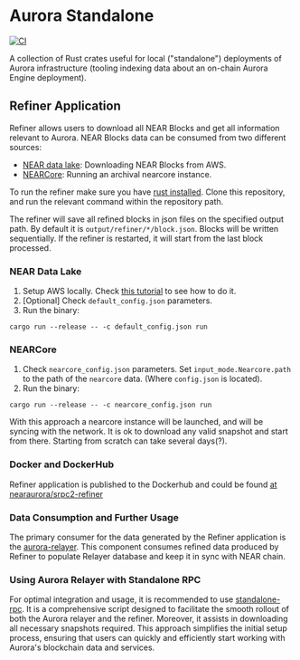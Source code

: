 # Aurora Standalone

[![CI](https://github.com/aurora-is-near/borealis-engine-lib/actions/workflows/rust.yml/badge.svg?branch=main)](https://github.com/aurora-is-near/borealis-engine-lib/actions/workflows/rust.yml)

A collection of Rust crates useful for local ("standalone") deployments of Aurora infrastructure (tooling indexing data about an on-chain Aurora Engine deployment).

## Refiner Application

Refiner allows users to download all NEAR Blocks and get all information relevant to Aurora. NEAR Blocks data can be consumed from two different sources:
- [NEAR data lake](https://github.com/near/near-lake-framework-rs): Downloading NEAR Blocks from AWS.
- [NEARCore](https://github.com/near/nearcore): Running an archival nearcore instance.

To run the refiner make sure you have [rust installed](https://www.rust-lang.org/tools/install). Clone this repository, and run the relevant command within the repository path.

The refiner will save all refined blocks in json files on the specified output path. By default it is `output/refiner/*/block.json`. Blocks will be written sequentially. If the refiner is restarted, it will start from the last block processed.

### NEAR Data Lake

1. Setup AWS locally. Check [this tutorial](https://youtu.be/GsF7I93K-EQ?t=277) to see how to do it.
2. [Optional] Check `default_config.json` parameters.
3. Run the binary:

```
cargo run --release -- -c default_config.json run
```

### NEARCore

1. Check `nearcore_config.json` parameters. Set `input_mode.Nearcore.path` to the path of the `nearcore` data. (Where `config.json` is located).
2. Run the binary:

```
cargo run --release -- -c nearcore_config.json run
```

With this approach a nearcore instance will be launched, and will be syncing with the network. It is ok to download any valid snapshot and start from there. Starting from scratch can take several days(?).

### Docker and DockerHub

Refiner application is published to the Dockerhub and could be found [at nearaurora/srpc2-refiner](https://hub.docker.com/r/nearaurora/srpc2-refiner)

### Data Consumption and Further Usage
The primary consumer for the data generated by the Refiner application is the [aurora-relayer](https://github.com/aurora-is-near/relayer2-public). This component consumes refined data produced by Refiner to populate Relayer database and keep it in sync with NEAR chain.

### Using Aurora Relayer with Standalone RPC
For optimal integration and usage, it is recommended to use [standalone-rpc](https://github.com/aurora-is-near/standalone-rpc). It is a comprehensive script designed to facilitate the smooth rollout of both the Aurora relayer and the refiner. Moreover, it assists in downloading all necessary snapshots required. This approach simplifies the initial setup process, ensuring that users can quickly and efficiently start working with Aurora's blockchain data and services.

